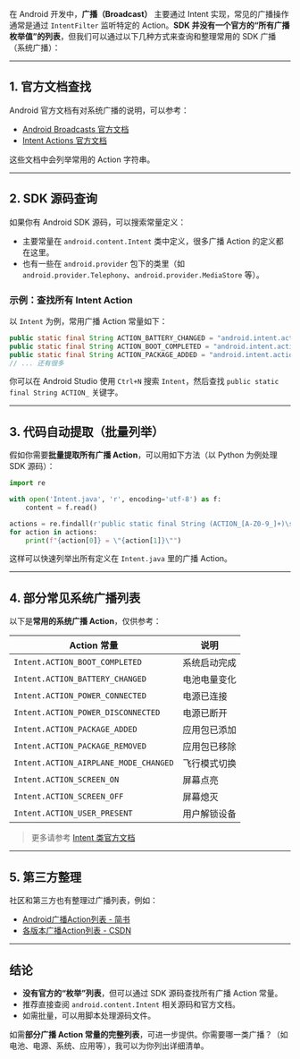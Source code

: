 在 Android 开发中，**广播（Broadcast）** 主要通过 Intent 实现，常见的广播操作通常是通过 `IntentFilter` 监听特定的 Action。**SDK 并没有一个官方的“所有广播枚举值”的列表**，但我们可以通过以下几种方式来查询和整理常用的 SDK 广播（系统广播）：

---

## 1. 官方文档查找

Android 官方文档有对系统广播的说明，可以参考：

- [Android Broadcasts 官方文档](https://developer.android.com/guide/components/broadcasts)
- [Intent Actions 官方文档](https://developer.android.com/reference/android/content/Intent#constants)

这些文档中会列举常用的 Action 字符串。

---

## 2. SDK 源码查询

如果你有 Android SDK 源码，可以搜索常量定义：

- 主要常量在 `android.content.Intent` 类中定义，很多广播 Action 的定义都在这里。
- 也有一些在 `android.provider` 包下的类里（如 `android.provider.Telephony`、`android.provider.MediaStore` 等）。

### 示例：查找所有 Intent Action

以 `Intent` 为例，常用广播 Action 常量如下：

```java
public static final String ACTION_BATTERY_CHANGED = "android.intent.action.BATTERY_CHANGED";
public static final String ACTION_BOOT_COMPLETED = "android.intent.action.BOOT_COMPLETED";
public static final String ACTION_PACKAGE_ADDED = "android.intent.action.PACKAGE_ADDED";
// ... 还有很多
```

你可以在 Android Studio 使用 `Ctrl+N` 搜索 `Intent`，然后查找 `public static final String ACTION_` 关键字。

---

## 3. 代码自动提取（批量列举）

假如你需要**批量提取所有广播 Action**，可以用如下方法（以 Python 为例处理 SDK 源码）：

```python
import re

with open('Intent.java', 'r', encoding='utf-8') as f:
    content = f.read()

actions = re.findall(r'public static final String (ACTION_[A-Z0-9_]+)\s*=\s*"([^"]+)"', content)
for action in actions:
    print(f"{action[0]} = \"{action[1]}\"")
```

这样可以快速列举出所有定义在 `Intent.java` 里的广播 Action。

---

## 4. 部分常见系统广播列表

以下是**常用的系统广播 Action**，仅供参考：

| Action 常量                                   | 说明                 |
|-----------------------------------------------|----------------------|
| `Intent.ACTION_BOOT_COMPLETED`                | 系统启动完成         |
| `Intent.ACTION_BATTERY_CHANGED`               | 电池电量变化         |
| `Intent.ACTION_POWER_CONNECTED`               | 电源已连接           |
| `Intent.ACTION_POWER_DISCONNECTED`            | 电源已断开           |
| `Intent.ACTION_PACKAGE_ADDED`                 | 应用包已添加         |
| `Intent.ACTION_PACKAGE_REMOVED`               | 应用包已移除         |
| `Intent.ACTION_AIRPLANE_MODE_CHANGED`         | 飞行模式切换         |
| `Intent.ACTION_SCREEN_ON`                     | 屏幕点亮             |
| `Intent.ACTION_SCREEN_OFF`                    | 屏幕熄灭             |
| `Intent.ACTION_USER_PRESENT`                  | 用户解锁设备         |

> 更多请参考 [Intent 类官方文档](https://developer.android.com/reference/android/content/Intent#constants)

---

## 5. 第三方整理

社区和第三方也有整理过广播列表，例如：

- [Android广播Action列表 - 简书](https://www.jianshu.com/p/74d7d5a3a1a4)
- [各版本广播Action列表 - CSDN](https://blog.csdn.net/kevin_lc/article/details/73377314)

---

## 结论

- **没有官方的“枚举”列表**，但可以通过 SDK 源码查找所有广播 Action 常量。
- 推荐直接查阅 `android.content.Intent` 相关源码和官方文档。
- 如需批量，可以用脚本处理源码文件。

如需**部分广播 Action 常量的完整列表**，可进一步提供。你需要哪一类广播？（如电池、电源、系统、应用等），我可以为你列出详细清单。